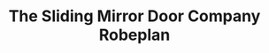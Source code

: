 ---
title: "The Sliding Mirror Door Company Robeplan"
url: /newbridge/the-sliding-mirror-door-company-robeplan/
shop: Möbel
---